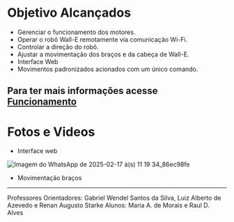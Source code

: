 
# Objetivo Alcançados 

- Gerenciar o funcionamento dos motores.
- Operar o robô Wall-E remotamente via comunicação Wi-Fi.
- Controlar a direção do robô.
- Ajustar a movimentação dos braços e da cabeça de Wall-E.
- Interface Web
- Movimentos padronizados acionados com um único comando.

Para ter mais informações acesse [Funcionamento](Funcionamento.md)
---

# Fotos e Videos

- Interface web
  
![Imagem do WhatsApp de 2025-02-17 à(s) 11 19 34_86ec98fe](https://github.com/user-attachments/assets/cedb1dd9-7e36-4868-bdb4-3d8cf24d99a9)

- Movimentação braços




---
Professores Orientadores: Gabriel Wendel Santos da Silva, Luiz Alberto de Azevedo e Renan Augusto Starke
Alunos: Maria A. de Morais e Raul D. Alves
